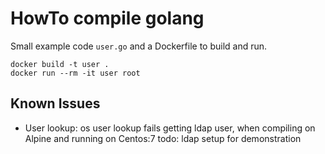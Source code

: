 # HowTo compile golang

Small example code `user.go` and a Dockerfile to build and run.

```
docker build -t user .
docker run --rm -it user root
```

## Known Issues

- User lookup: os user lookup fails getting ldap user, when compiling on Alpine and running on Centos:7
todo: ldap setup for demonstration

